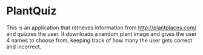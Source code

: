 # PlantQuiz

This is an application that retrieves information from http://plantplaces.com/ and quizzes the user. It downloads a random plant image and gives the user 4 names to choose from, keeping track of how many the user gets correct and incorrect.
